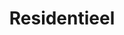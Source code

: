 ---
layout: default
title: Residentieel
banner: TODO - trigger tekst vanop RESIDENTIEEL page
    
insert:
    - level3-tiles
    
images:
    - /img/stacaravan.jpg
---